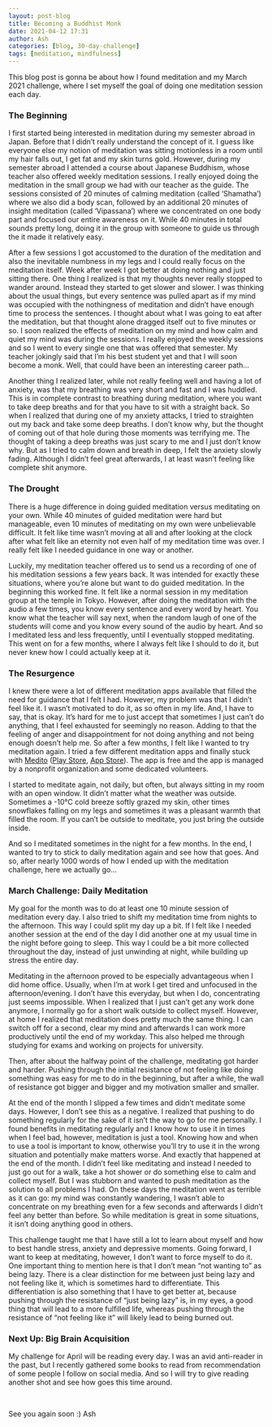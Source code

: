 ```yaml
---
layout: post-blog
title: Becoming a Buddhist Monk
date: 2021-04-12 17:31
author: Ash
categories: [blog, 30-day-challenge]
tags: [meditation, mindfulness]
---
```

This blog post is gonna be about how I found meditation and my March 2021 challenge, where I set myself the goal of doing one meditation session each day.
<h3 id="the-beginning">The Beginning</h3>
I first started being interested in meditation during my semester abroad in Japan. Before that I didn’t really understand the concept of it. I guess like everyone else my notion of meditation was sitting motionless in a room until my hair falls out, I get fat and my skin turns gold. However, during my semester abroad I attended a course about Japanese Buddhism, whose teacher also offered weekly meditation sessions. I really enjoyed doing the meditation in the small group we had with our teacher as the guide. The sessions consisted of 20 minutes of calming meditation (called ‘Shamatha’) where we also did a body scan, followed by an additional 20 minutes of insight meditation (called ‘Vipassana’) where we concentrated on one body part and focused our entire awareness on it. While 40 minutes in total sounds pretty long, doing it in the group with someone to guide us through the it made it relatively easy.

After a few sessions I got accustomed to the duration of the meditation and also the inevitable numbness in my legs and I could really focus on the meditation itself. Week after week I got better at doing nothing and just sitting there. One thing I realized is that my thoughts never really stopped to wander around. Instead they started to get slower and slower. I was thinking about the usual things, but every sentence was pulled apart as if my mind was occupied with the nothingness of meditation and didn’t have enough time to process the sentences. I thought about what I was going to eat after the meditation, but that thought alone dragged itself out to five minutes or so. I soon realized the effects of meditation on my mind and how calm and quiet my mind was during the sessions. I really enjoyed the weekly sessions and so I went to every single one that was offered that semester. My teacher jokingly said that I’m his best student yet and that I will soon become a monk. Well, that could have been an interesting career path…

Another thing I realized later, while not really feeling well and having a lot of anxiety, was that my breathing was very short and fast and I was huddled. This is in complete contrast to breathing during meditation, where you want to take deep breaths and for that you have to sit with a straight back. So when I realized that during one of my anxiety attacks, I tried to straighten out my back and take some deep breaths. I don’t know why, but the thought of coming out of that hole during those moments was terrifying me. The thought of taking a deep breaths was just scary to me and I just don’t know why. But as I tried to calm down and breath in deep, I felt the anxiety slowly fading. Although I didn’t feel great afterwards, I at least wasn’t feeling like complete shit anymore.
<h3 id="the-drought">The Drought</h3>
There is a huge difference in doing guided meditation versus meditating on your own. While 40 minutes of guided meditation were hard but manageable, even 10 minutes of meditating on my own were unbelievable difficult. It felt like time wasn’t moving at all and after looking at the clock after what felt like an eternity not even half of my meditation time was over. I really felt like I needed guidance in one way or another.

Luckily, my meditation teacher offered us to send us a recording of one of his meditation sessions a few years back. It was intended for exactly these situations, where you’re alone but want to do guided meditation. In the beginning this worked fine. It felt like a normal session in my meditation group at the temple in Tokyo. However, after doing the meditation with the audio a few times, you know every sentence and every word by heart. You know what the teacher will say next, when the random laugh of one of the students will come and you know every sound of the audio by heart. And so I meditated less and less frequently, until I eventually stopped meditating. This went on for a few months, where I always felt like I should to do it, but never knew how I could actually keep at it.
<h3 id="the-resurgence">The Resurgence</h3>
I knew there were a lot of different meditation apps available that filled the need for guidance that I felt I had. However, my problem was that I didn’t feel like it. I wasn’t motivated to do it, as so often in my life. And, I have to say, that is okay. It’s hard for me to just accept that sometimes I just can’t do anything, that I feel exhausted for seemingly no reason. Adding to that the feeling of anger and disappointment for not doing anything and not being enough doesn’t help me. So after a few months, I felt like I wanted to try meditation again. I tried a few different meditation apps and finally stuck with <a href="https://meditofoundation.org/">Medito</a> (<a href="https://play.google.com/store/apps/details?id=meditofoundation.medito&amp;hl=en_US&amp;gl=US">Play Store</a>, <a href="https://apps.apple.com/us/app/medito-meditation-wellness/id1500780518">App Store</a>). The app is free and the app is managed by a nonprofit organization and some dedicated volunteers.

I started to meditate again, not daily, but often, but always sitting in my room with an open window. It didn’t matter what the weather was outside. Sometimes a -10°C cold breeze softly grazed my skin, other times snowflakes falling on my legs and sometimes it was a pleasant warmth that filled the room. If you can’t be outside to meditate, you just bring the outside inside.

And so I meditated sometimes in the night for a few months. In the end, I wanted to try to stick to daily meditation again and see how that goes. And so, after nearly 1000 words of how I ended up with the meditation challenge, here we actually go…
<h3 id="march-challenge-daily-meditation">March Challenge: Daily Meditation</h3>
My goal for the month was to do at least one 10 minute session of meditation every day. I also tried to shift my meditation time from nights to the afternoon. This way I could split my day up a bit. If I felt like I needed another session at the end of the day I did another one at my usual time in the night before going to sleep. This way I could be a bit more collected throughout the day, instead of just unwinding at night, while building up stress the entire day.

Meditating in the afternoon proved to be especially advantageous when I did home office. Usually, when I’m at work I get tired and unfocused in the afternoon/evening. I don’t have this everyday, but when I do, concentrating just seems impossible. When I realized that I just can’t get any work done anymore, I normally go for a short walk outside to collect myself. However, at home I realized that meditation does pretty much the same thing. I can switch off for a second, clear my mind and afterwards I can work more productively until the end of my workday. This also helped me through studying for exams and working on projects for university.

Then, after about the halfway point of the challenge, meditating got harder and harder. Pushing through the initial resistance of not feeling like doing something was easy for me to do in the beginning, but after a while, the wall of resistance got bigger and bigger and my motivation smaller and smaller.

At the end of the month I slipped a few times and didn’t meditate some days. However, I don’t see this as a negative. I realized that pushing to do something regularly for the sake of it isn’t the way to go for me personally. I found benefits in meditating regularly and I know how to use it in times when I feel bad, however, meditation is just a tool. Knowing how and when to use a tool is important to know, otherwise you’ll try to use it in the wrong situation and potentially make matters worse. And exactly that happened at the end of the month. I didn’t feel like meditating and instead I needed to just go out for a walk, take a hot shower or do something else to calm and collect myself. But I was stubborn and wanted to push meditation as the solution to all problems I had. On these days the meditation went as terrible as it can go: my mind was constantly wandering, I wasn’t able to concentrate on my breathing even for a few seconds and afterwards I didn’t feel any better than before. So while meditation is great in some situations, it isn’t doing anything good in others.

This challenge taught me that I have still a lot to learn about myself and how to best handle stress, anxiety and depressive moments. Going forward, I want to keep at meditating, however, I don’t want to force myself to do it. One important thing to mention here is that I don’t mean “not wanting to” as being lazy. There is a clear distinction for me between just being lazy and not feeling like it, which is sometimes hard to differentiate. This differentiation is also something that I have to get better at, because pushing through the resistance of “just being lazy” is, in my eyes, a good thing that will lead to a more fulfilled life, whereas pushing through the resistance of “not feeling like it” will likely lead to being burned out.
<h3 id="next-up-big-brain-acquisition">Next Up: Big Brain Acquisition</h3>
My challenge for April will be reading every day. I was an avid anti-reader in the past, but I recently gathered some books to read from recommendation of some people I follow on social media. And so I will try to give reading another shot and see how goes this time around.

&nbsp;

See you again soon :)
Ash
